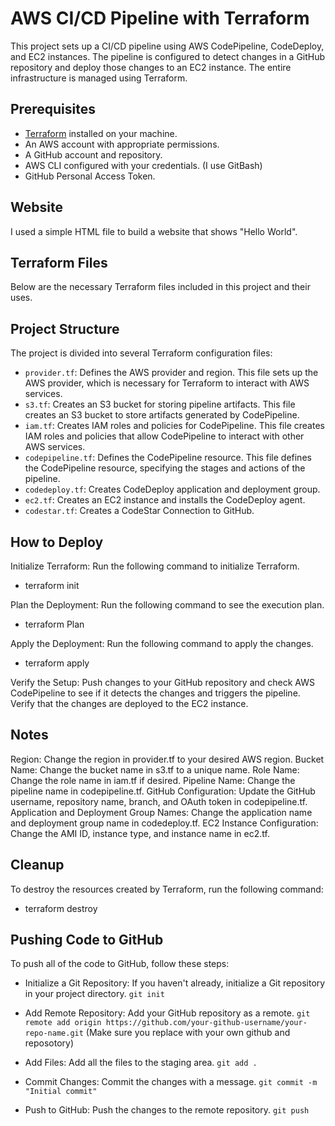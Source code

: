 # AWS CI/CD Pipeline with Terraform

This project sets up a CI/CD pipeline using AWS CodePipeline, CodeDeploy, and EC2 instances. The pipeline is configured to detect changes in a GitHub repository and deploy those changes to an EC2 instance. The entire infrastructure is managed using Terraform.

## Prerequisites
- [Terraform](https://www.terraform.io/downloads.html) installed on your machine.
- An AWS account with appropriate permissions.
- A GitHub account and repository.
- AWS CLI configured with your credentials. (I use GitBash)
- GitHub Personal Access Token.

## Website
I used a simple HTML file to build a website that shows "Hello World".

## Terraform Files
Below are the necessary Terraform files included in this project and their uses.

## Project Structure
The project is divided into several Terraform configuration files:

- `provider.tf`: Defines the AWS provider and region. This file sets up the AWS provider, which is necessary for Terraform to interact with AWS services.
- `s3.tf`: Creates an S3 bucket for storing pipeline artifacts. This file creates an S3 bucket to store artifacts generated by CodePipeline.
- `iam.tf`: Creates IAM roles and policies for CodePipeline. This file creates IAM roles and policies that allow CodePipeline to interact with other AWS services.
- `codepipeline.tf`: Defines the CodePipeline resource. This file defines the CodePipeline resource, specifying the stages and actions of the pipeline.
- `codedeploy.tf`: Creates CodeDeploy application and deployment group. 
- `ec2.tf`: Creates an EC2 instance and installs the CodeDeploy agent. 
- `codestar.tf`: Creates a CodeStar Connection to GitHub. 


## How to Deploy
Initialize Terraform: Run the following command to initialize Terraform.
- terraform init

Plan the Deployment: Run the following command to see the execution plan.
- terraform Plan 

Apply the Deployment: Run the following command to apply the changes.
- terraform apply 

Verify the Setup: Push changes to your GitHub repository and check AWS CodePipeline to see if it detects the changes and triggers the pipeline. Verify that the changes are deployed to the EC2 instance.

## Notes
Region: Change the region in provider.tf to your desired AWS region.
Bucket Name: Change the bucket name in s3.tf to a unique name.
Role Name: Change the role name in iam.tf if desired.
Pipeline Name: Change the pipeline name in codepipeline.tf.
GitHub Configuration: Update the GitHub username, repository name, branch, and OAuth token in codepipeline.tf.
Application and Deployment Group Names: Change the application name and deployment group name in codedeploy.tf.
EC2 Instance Configuration: Change the AMI ID, instance type, and instance name in ec2.tf.

## Cleanup
To destroy the resources created by Terraform, run the following command:
- terraform destroy


## Pushing Code to GitHub
To push all of the code to GitHub, follow these steps:

- Initialize a Git Repository: If you haven't already, initialize a Git repository in your project directory.
`git init`

- Add Remote Repository: Add your GitHub repository as a remote.
`git remote add origin https://github.com/your-github-username/your-repo-name.git` (Make sure you replace with your own github and reposotory)

- Add Files: Add all the files to the staging area.
`git add .`

- Commit Changes: Commit the changes with a message.
`git commit -m "Initial commit"`

- Push to GitHub: Push the changes to the remote repository.
`git push`